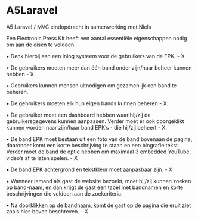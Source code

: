 # A5Laravel
A5 Laravel / MVC eindopdracht in samenwerking met Niels


Een Electronic Press Kit heeft een aantal essentiële eigenschappen nodig om aan de eisen te voldoen. 

•	Denk hierbij aan een inlog systeem voor de gebruikers van de EPK. - X

•	De gebruikers moeten meer dan één band onder zijn/haar beheer kunnen hebben - X. 

•	Gebruikers kunnen mensen uitnodigen om gezamenlijk een band te beheren. 

•	De gebruikers moeten elk hun eigen bands kunnen beheren - X. 

•	De gebruiker moet een dashboard hebben waar hij/zij de gebruikersgegevens kunnen aanpassen. Verder moet er ook doorgeklikt kunnen worden naar zijn/haar band EPK’s - die hij/zij beheert - X.

•	De band EPK moet bestaan uit een foto van de band bovenaan de pagina, daaronder komt een korte beschrijving te staan en een biografie tekst. Verder moet de band de optie hebben om maximaal 3 embedded YouTube video’s af te laten spelen. - X

•	De band EPK achtergrond en tekstkleur moet aanpasbaar zijn. - X

•	Wanneer iemand als gast de website bezoekt, moet hij/zij kunnen zoeken op band-naam, en dan krijgt de gast een tabel met bandnamen en korte beschrijvingen die voldoen aan de zoekcriteria.

•	Na doorklikken op de bandnaam, komt de gast op de pagina die eruit ziet zoals hier-boven beschreven. - X


